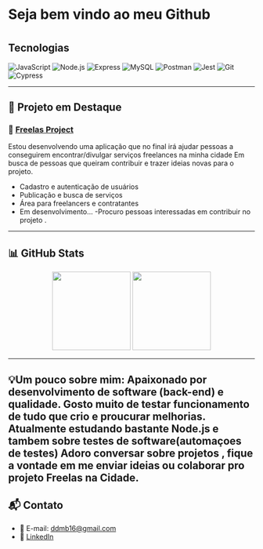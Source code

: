 

<h1 align="left">Seja bem vindo ao meu Github <h1>

## Tecnologias ##

![JavaScript](https://img.shields.io/badge/-JavaScript-05122A?style=flat&logo=javascript)
![Node.js](https://img.shields.io/badge/-Node.js-05122A?style=flat&logo=node.js)
![Express](https://img.shields.io/badge/-Express-05122A?style=flat&logo=express)
![MySQL](https://img.shields.io/badge/-MySQL-05122A?style=flat&logo=mysql)
![Postman](https://img.shields.io/badge/-Postman-05122A?style=flat&logo=postman)
![Jest](https://img.shields.io/badge/-Jest-05122A?style=flat&logo=jest)
![Git](https://img.shields.io/badge/-Git-05122A?style=flat&logo=git)
![Cypress](https://img.shields.io/badge/-Cypress-17202C?style=flat&logo=cypress&logoColor=white)

---

## 🚀 Projeto em Destaque

### 💼 [Freelas Project](https://github.com/drauzin/freelas-project)
Estou desenvolvendo uma aplicação que no final irá ajudar pessoas a conseguirem encontrar/divulgar serviços freelances na minha cidade
Em busca de pessoas que queiram contribuir e trazer ideias novas para o projeto.

- Cadastro e autenticação de usuários
- Publicação e busca de serviços
- Área para freelancers e contratantes
- Em desenvolvimento...
-Procuro pessoas interessadas em contribuir no projeto .
---

## 📊 GitHub Stats

<div align="center">
  <img height="160em" src="https://github-readme-stats.vercel.app/api?username=drauzin&show_icons=true&theme=tokyonight&include_all_commits=true&count_private=true"/>
  <img height="160em" src="https://github-readme-stats.vercel.app/api/top-langs/?username=drauzin&layout=compact&langs_count=7&theme=tokyonight"/>
</div>

---
💡Um pouco sobre mim:
Apaixonado por desenvolvimento de software (back-end) e qualidade.
Gosto muito de testar funcionamento de tudo que crio e proucurar melhorias.
Atualmente estudando bastante Node.js e tambem sobre testes de software(automaçoes de testes)
Adoro conversar sobre projetos , fique a vontade em me enviar ideias ou colaborar pro projeto Freelas na Cidade.
---

## 📬 Contato

- 📧 E-mail: ddmb16@gmail.com  
- 💼 [LinkedIn](https://linkedin.com/in/drauziodominik)

